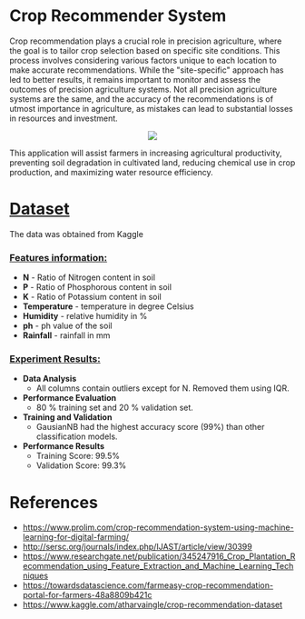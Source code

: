 # Crop Recommender System

Crop recommendation plays a crucial role in precision agriculture, where the goal is to tailor crop selection based on specific site conditions. This process involves considering various factors unique to each location to make accurate recommendations. While the "site-specific" approach has led to better results, it remains important to monitor and assess the outcomes of precision agriculture systems. Not all precision agriculture systems are the same, and the accuracy of the recommendations is of utmost importance in agriculture, as mistakes can lead to substantial losses in resources and investment.

<p align="center">
<img src="https://static.businessworld.in/article/article_extra_large_image/1595413246_xTzoBr_Agritech_FINAL.jpg" />
</p>

This application will assist farmers in increasing agricultural productivity, preventing soil degradation in cultivated land, reducing chemical use in crop production, and maximizing water resource efficiency.

# [Dataset]()
The data was obtained from Kaggle

### [Features information:]()

* **N** - Ratio of Nitrogen content in soil
* **P** - Ratio of Phosphorous content in soil
* **K** - Ratio of Potassium content in soil
* **Temperature** -  temperature in degree Celsius
* **Humidity** - relative humidity in %
* **ph** - ph value of the soil
* **Rainfall** - rainfall in mm 

### [Experiment Results:]()
* **Data Analysis**
    * All columns contain outliers except for N. Removed them using IQR. 
 * **Performance Evaluation**
    * 80 % training set and 20 % validation set.
 * **Training and Validation**
    * GausianNB had the highest accuracy score (99%) than other classification models.
 * **Performance Results**
    * Training Score: 99.5%
    * Validation Score: 99.3%

# References
* https://www.prolim.com/crop-recommendation-system-using-machine-learning-for-digital-farming/
* http://sersc.org/journals/index.php/IJAST/article/view/30399
* https://www.researchgate.net/publication/345247916_Crop_Plantation_Recommendation_using_Feature_Extraction_and_Machine_Learning_Techniques
* https://towardsdatascience.com/farmeasy-crop-recommendation-portal-for-farmers-48a8809b421c
* https://www.kaggle.com/atharvaingle/crop-recommendation-dataset
